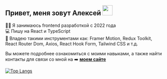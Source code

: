 ## Привет, меня зовут Алексей <img src="https://github.com/blackcater/blackcater/raw/main/images/Hi.gif" height="32"/></h1>

👨‍💻 Я занимаюсь frontend разработкой с 2022 года<br/>
💻 Пишу на React и TypeScript<br/>
🤖 Владею такими инструментами как: Framer Motion, Redux Toolkit, React Router Dom, Axios, React Hook Form, Tailwind CSS и т.д.<br/>

Вы можете подробнее ознакомиться с моими навыками, а также найти контакты для связи со мной на  ➡️  **[моем сайте](https://alexey-hohlov.github.io/)** 

[![Top Langs](https://github-readme-stats.vercel.app/api/top-langs/?username=alexey-hohlov&layout=compact)](https://github.com/anuraghazra/github-readme-stats)
